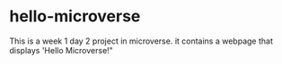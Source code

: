 # hello-microverse
This is a week 1 day 2 project in microverse. it contains a webpage that displays 'Hello Microverse!"

